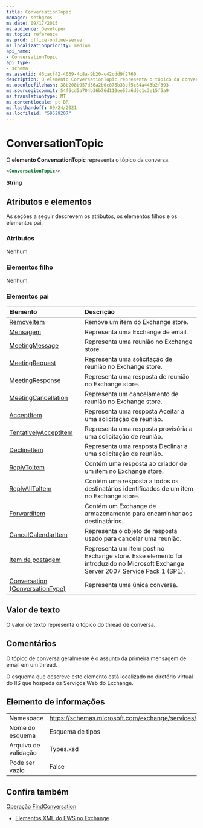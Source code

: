 ```yaml
---
title: ConversationTopic
manager: sethgros
ms.date: 09/17/2015
ms.audience: Developer
ms.topic: reference
ms.prod: office-online-server
ms.localizationpriority: medium
api_name:
- ConversationTopic
api_type:
- schema
ms.assetid: 46cacf42-4039-4c8a-9b20-c42cdd9f2760
description: O elemento ConversationTopic representa o tópico da conversa.
ms.openlocfilehash: 38b208b957d36a2b0c876b33ef5c64a443b2f393
ms.sourcegitcommit: 54f6cd5a704b36b76d110ee53a6d6c1c3e15f5a9
ms.translationtype: MT
ms.contentlocale: pt-BR
ms.lasthandoff: 09/24/2021
ms.locfileid: "59529207"
---
```

# <a name="conversationtopic"></a>ConversationTopic

O **elemento ConversationTopic** representa o tópico da conversa. 
  
```xml
<ConversationTopic/>
```

 **String**
## <a name="attributes-and-elements"></a>Atributos e elementos

As seções a seguir descrevem os atributos, os elementos filhos e os elementos pai.
  
### <a name="attributes"></a>Atributos

Nenhum
  
### <a name="child-elements"></a>Elementos filho

Nenhum.
  
### <a name="parent-elements"></a>Elementos pai

|**Elemento**|**Descrição**|
|:-----|:-----|
|[RemoveItem](removeitem.md) <br/> |Remove um item do Exchange store.  <br/> |
|[Mensagem](message-ex15websvcsotherref.md) <br/> |Representa uma Exchange de email.  <br/> |
|[MeetingMessage](meetingmessage.md) <br/> |Representa uma reunião no Exchange store.  <br/> |
|[MeetingRequest](meetingrequest.md) <br/> |Representa uma solicitação de reunião no Exchange store.  <br/> |
|[MeetingResponse](meetingresponse.md) <br/> |Representa uma resposta de reunião no Exchange store.  <br/> |
|[MeetingCancellation](meetingcancellation.md) <br/> |Representa um cancelamento de reunião no Exchange store.  <br/> |
|[AcceptItem](acceptitem.md) <br/> |Representa uma resposta Aceitar a uma solicitação de reunião.  <br/> |
|[TentativelyAcceptItem](tentativelyacceptitem.md) <br/> |Representa uma resposta provisória a uma solicitação de reunião.  <br/> |
|[DeclineItem](declineitem.md) <br/> |Representa uma resposta Declinar a uma solicitação de reunião.  <br/> |
|[ReplyToItem](replytoitem.md) <br/> |Contém uma resposta ao criador de um item no Exchange store.  <br/> |
|[ReplyAllToItem](replyalltoitem.md) <br/> |Contém uma resposta a todos os destinatários identificados de um item no Exchange store.  <br/> |
|[ForwardItem](forwarditem.md) <br/> |Contém um Exchange de armazenamento para encaminhar aos destinatários.  <br/> |
|[CancelCalendarItem](cancelcalendaritem.md) <br/> |Representa o objeto de resposta usado para cancelar uma reunião.  <br/> |
|[Item de postagem](postitem.md) <br/> |Representa um item post no Exchange store. Esse elemento foi introduzido no Microsoft Exchange Server 2007 Service Pack 1 (SP1).  <br/> |
|[Conversation (ConversationType)](conversation-conversationtype.md) <br/> |Representa uma única conversa.  <br/> |
   
## <a name="text-value"></a>Valor de texto

O valor de texto representa o tópico do thread de conversa.
  
## <a name="remarks"></a>Comentários

O tópico de conversa geralmente é o assunto da primeira mensagem de email em um thread.
  
O esquema que descreve este elemento está localizado no diretório virtual do IIS que hospeda os Serviços Web do Exchange.
  
## <a name="element-information"></a>Elemento de informações

|||
|:-----|:-----|
|Namespace  <br/> |https://schemas.microsoft.com/exchange/services/2006/types  <br/> |
|Nome do esquema  <br/> |Esquema de tipos  <br/> |
|Arquivo de validação  <br/> |Types.xsd  <br/> |
|Pode ser vazio  <br/> |False  <br/> |
   
## <a name="see-also"></a>Confira também



[Operação FindConversation](findconversation-operation.md)


- [Elementos XML do EWS no Exchange](ews-xml-elements-in-exchange.md)

